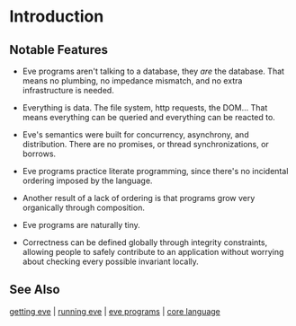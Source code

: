 # Introduction

## Notable Features

- Eve programs aren't talking to a database, they _are_ the database. That means no plumbing, no impedance mismatch, and no extra infrastructure is needed.

- Everything is data. The file system, http requests, the DOM... That means everything can be queried and everything can be reacted to.

- Eve's semantics were built for concurrency, asynchrony, and distribution. There are no promises, or thread synchronizations, or borrows. 

- Eve programs practice literate programming, since there's no incidental ordering imposed by the language.  

- Another result of a lack of ordering is that programs grow very organically through composition.

- Eve programs are naturally tiny.

- Correctness can be defined globally through integrity constraints, allowing people to safely contribute to an application without worrying about checking every possible invariant locally.

## See Also

[getting eve](../installation) | [running eve](../running) | [eve programs](../programs) | [core language](../core-language)